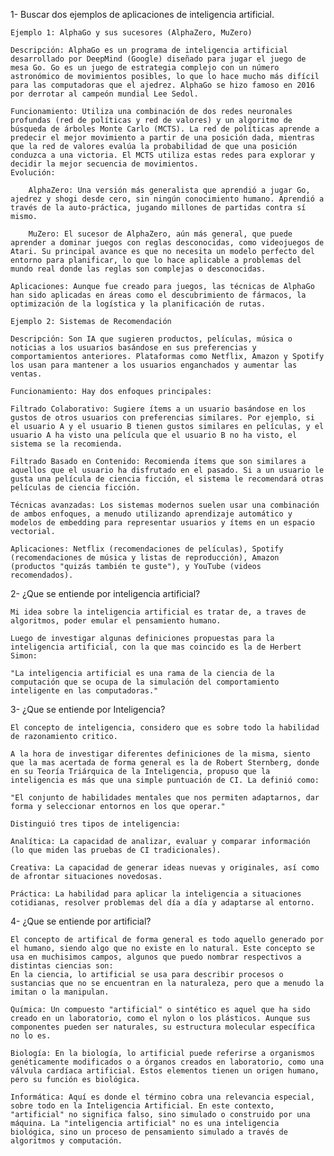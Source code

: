 1- Buscar dos ejemplos de aplicaciones de inteligencia artificial.

    Ejemplo 1: AlphaGo y sus sucesores (AlphaZero, MuZero)

    Descripción: AlphaGo es un programa de inteligencia artificial desarrollado por DeepMind (Google) diseñado para jugar el juego de mesa Go. Go es un juego de estrategia complejo con un número astronómico de movimientos posibles, lo que lo hace mucho más difícil para las computadoras que el ajedrez. AlphaGo se hizo famoso en 2016 por derrotar al campeón mundial Lee Sedol.

    Funcionamiento: Utiliza una combinación de dos redes neuronales profundas (red de políticas y red de valores) y un algoritmo de búsqueda de árboles Monte Carlo (MCTS). La red de políticas aprende a predecir el mejor movimiento a partir de una posición dada, mientras que la red de valores evalúa la probabilidad de que una posición conduzca a una victoria. El MCTS utiliza estas redes para explorar y decidir la mejor secuencia de movimientos.
    Evolución:

        AlphaZero: Una versión más generalista que aprendió a jugar Go, ajedrez y shogi desde cero, sin ningún conocimiento humano. Aprendió a través de la auto-práctica, jugando millones de partidas contra sí mismo.

        MuZero: El sucesor de AlphaZero, aún más general, que puede aprender a dominar juegos con reglas desconocidas, como videojuegos de Atari. Su principal avance es que no necesita un modelo perfecto del entorno para planificar, lo que lo hace aplicable a problemas del mundo real donde las reglas son complejas o desconocidas.

    Aplicaciones: Aunque fue creado para juegos, las técnicas de AlphaGo han sido aplicadas en áreas como el descubrimiento de fármacos, la optimización de la logística y la planificación de rutas.

    Ejemplo 2: Sistemas de Recomendación

    Descripción: Son IA que sugieren productos, películas, música o noticias a los usuarios basándose en sus preferencias y comportamientos anteriores. Plataformas como Netflix, Amazon y Spotify los usan para mantener a los usuarios enganchados y aumentar las ventas.

    Funcionamiento: Hay dos enfoques principales:

    Filtrado Colaborativo: Sugiere ítems a un usuario basándose en los gustos de otros usuarios con preferencias similares. Por ejemplo, si el usuario A y el usuario B tienen gustos similares en películas, y el usuario A ha visto una película que el usuario B no ha visto, el sistema se la recomienda.

    Filtrado Basado en Contenido: Recomienda ítems que son similares a aquellos que el usuario ha disfrutado en el pasado. Si a un usuario le gusta una película de ciencia ficción, el sistema le recomendará otras películas de ciencia ficción.

    Técnicas avanzadas: Los sistemas modernos suelen usar una combinación de ambos enfoques, a menudo utilizando aprendizaje automático y modelos de embedding para representar usuarios y ítems en un espacio vectorial.

    Aplicaciones: Netflix (recomendaciones de películas), Spotify (recomendaciones de música y listas de reproducción), Amazon (productos "quizás también te guste"), y YouTube (videos recomendados).

2- ¿Que se entiende por inteligencia artificial?

    Mi idea sobre la inteligencia artificial es tratar de, a traves de algoritmos, poder emular el pensamiento humano.

    Luego de investigar algunas definiciones propuestas para la inteligencia artificial, con la que mas coincido es la de Herbert Simon:

    "La inteligencia artificial es una rama de la ciencia de la computación que se ocupa de la simulación del comportamiento inteligente en las computadoras."

3- ¿Que se entiende por Inteligencia?

    El concepto de inteligencia, considero que es sobre todo la habilidad de razonamiento critico.

    A la hora de investigar diferentes definiciones de la misma, siento que la mas acertada de forma general es la de Robert Sternberg, donde en su Teoría Triárquica de la Inteligencia, propuso que la inteligencia es más que una simple puntuación de CI. La definió como:

    "El conjunto de habilidades mentales que nos permiten adaptarnos, dar forma y seleccionar entornos en los que operar."

    Distinguió tres tipos de inteligencia:

    Analítica: La capacidad de analizar, evaluar y comparar información (lo que miden las pruebas de CI tradicionales).

    Creativa: La capacidad de generar ideas nuevas y originales, así como de afrontar situaciones novedosas.

    Práctica: La habilidad para aplicar la inteligencia a situaciones cotidianas, resolver problemas del día a día y adaptarse al entorno.

4- ¿Que se entiende por artificial?

    El concepto de artifical de forma general es todo aquello generado por el humano, siendo algo que no existe en lo natural. Este concepto se usa en muchisimos campos, algunos que puedo nombrar respectivos a distintas ciencias son:
    En la ciencia, lo artificial se usa para describir procesos o sustancias que no se encuentran en la naturaleza, pero que a menudo la imitan o la manipulan.

    Química: Un compuesto "artificial" o sintético es aquel que ha sido creado en un laboratorio, como el nylon o los plásticos. Aunque sus componentes pueden ser naturales, su estructura molecular específica no lo es.

    Biología: En la biología, lo artificial puede referirse a organismos genéticamente modificados o a órganos creados en laboratorio, como una válvula cardíaca artificial. Estos elementos tienen un origen humano, pero su función es biológica.

    Informática: Aquí es donde el término cobra una relevancia especial, sobre todo en la Inteligencia Artificial. En este contexto, "artificial" no significa falso, sino simulado o construido por una máquina. La "inteligencia artificial" no es una inteligencia biológica, sino un proceso de pensamiento simulado a través de algoritmos y computación.



